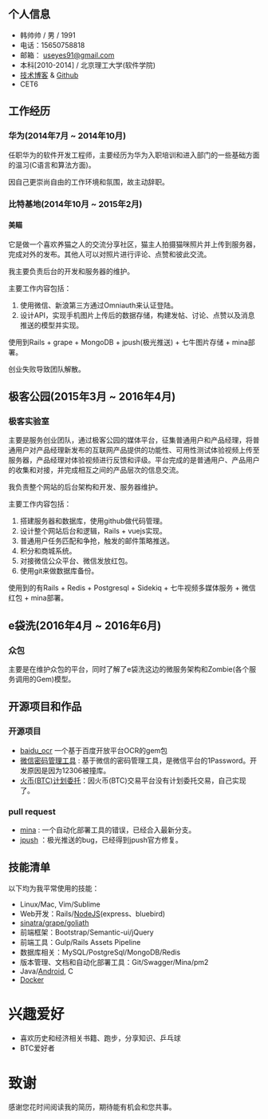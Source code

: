 ## 个人信息

 - 韩帅帅 / 男 / 1991 
 - 电话：15650758818 
 - 邮箱： useyes91@gmail.com
 - 本科[2010-2014] / 北京理工大学(软件学院) 
 - [技术博客](http://freeza91.github.io/)  &  [Github](https://github.com/freeza91)
 - CET6
 

## 工作经历

### 华为(2014年7月 ~ 2014年10月)
任职华为的软件开发工程师，主要经历为华为入职培训和进入部门的一些基础方面的温习(C语言和算法方面)。

因自己更崇尚自由的工作环境和氛围，故主动辞职。
 
### 比特基地(2014年10月 ~ 2015年2月)

#### 美瞄
它是做一个喜欢养猫之人的交流分享社区，猫主人拍摄猫咪照片并上传到服务器，完成对外的发布。其他人可以对照片进行评论、点赞和彼此交流。

我主要负责后台的开发和服务器的维护。

主要工作内容包括：

1. 使用微信、新浪第三方通过Omniauth来认证登陆。
2. 设计API，实现手机图片上传后的数据存储，构建发帖、讨论、点赞以及消息推送的模型并实现。

使用到Rails + grape + MongoDB + jpush(极光推送) + 七牛图片存储 + mina部署。

创业失败导致团队解散。

## 极客公园(2015年3月 ~ 2016年4月)

### 极客实验室
主要是服务创业团队，通过极客公园的媒体平台，征集普通用户和产品经理，将普通用户对产品经理新发布的互联网产品提供的功能性、可用性测试体验视频上传至服务器，产品经理对体验视频进行反馈和评级。平台完成的是普通用户、产品用户的收集和对接，并完成相互之间的产品层次的信息交流。

我负责整个网站的后台架构和开发、服务器维护。

主要工作内容包括：

1. 搭建服务器和数据库，使用github做代码管理。
2. 设计整个网站后台和逻辑，Rails + vuejs实现。
3. 普通用户任务匹配和争抢，触发的邮件策略推送。
4. 积分和商城系统。
5. 对接微信公众平台、微信发放红包。
6. 使用git来做数据库备份。

使用到的有Rails + Redis + Postgresql + Sidekiq + 七牛视频多媒体服务 + 微信红包 + mina部署。

## e袋洗(2016年4月 ~ 2016年6月)
### 众包
主要是在维护众包的平台，同时了解了e袋洗这边的微服务架构和Zombie(各个服务调用的Gem)模型。
## 开源项目和作品

### 开源项目

 - [baidu_ocr](https://github.com/Freeza91/baidu_ocr) 一个基于百度开放平台OCR的gem包
 - [微信密码管理工具](https://github.com/Freeza91/secret-wechat) : 基于微信的密码管理工具，是微信平台的1Password。开发原因是因为12306被撞库。
 - [火币(BTC)计划委托](https://github.com/Freeza91/btc-auto-trade)：因火币(BTC)交易平台没有计划委托交易，自己实现了。

 
### pull request

- [mina](https://github.com/mina-deploy/mina/pull/349) : 一个自动化部署工具的错误，已经合入最新分支。
- [jpush](https://github.com/jpush/jpush-api-ruby-client/pull/6) ：极光推送的bug，已经得到jpush官方修复。

## 技能清单

以下均为我平常使用的技能：

- Linux/Mac, Vim/Sublime
- Web开发：Rails/[NodeJS](https://github.com/Freeza91/wechat-shake-game)(express、bluebird)
- [sinatra/grape/goliath](https://github.com/Freeza91/ruby-api-examples)
- 前端框架：Bootstrap/Semantic-ui/jQuery
- 前端工具：Gulp/Rails Assets Pipeline
- 数据库相关：MySQL/PostgreSql/MongoDB/Redis
- 版本管理、文档和自动化部署工具：Git/Swagger/Mina/pm2
- Java/[Android](https://github.com/Freeza91/miao), C
- [Docker](https://github.com/Freeza91/rabbitmq-demo)

# 兴趣爱好

- 喜欢历史和经济相关书籍、跑步，分享知识、乒乓球
- BTC爱好者

# 致谢

感谢您花时间阅读我的简历，期待能有机会和您共事。

